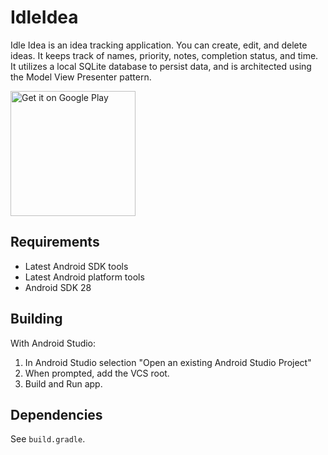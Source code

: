 # IdleIdea

Idle Idea is an idea tracking application. You can create, edit, and delete ideas. It keeps track of names, priority, notes, completion status, and time. It utilizes a local SQLite database to persist data, and is architected using the Model View Presenter pattern.

<a href='https://play.google.com/store/apps/details?id=com.robbypark.android.idleidea&hl=en'><img alt='Get it on Google Play' src='https://play.google.com/intl/en_us/badges/images/generic/en_badge_web_generic.png' width="200px"/></a>

## Requirements

* Latest Android SDK tools
* Latest Android platform tools
* Android SDK 28

## Building

With Android Studio:
1. In Android Studio selection "Open an existing Android Studio Project"
2. When prompted, add the VCS root.
3. Build and Run app.

## Dependencies

See `build.gradle`.
